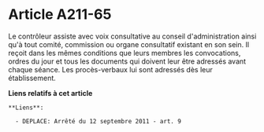 # Article A211-65

Le contrôleur assiste avec voix consultative au conseil d'administration ainsi qu'à tout comité, commission ou organe
consultatif existant en son sein. Il reçoit dans les mêmes conditions que leurs membres les convocations, ordres du jour et
tous les documents qui doivent leur être adressés avant chaque séance. Les procès-verbaux lui sont adressés dès leur
établissement.

**Liens relatifs à cet article**

	**Liens**:

	  - DEPLACE: Arrêté du 12 septembre 2011 - art. 9

